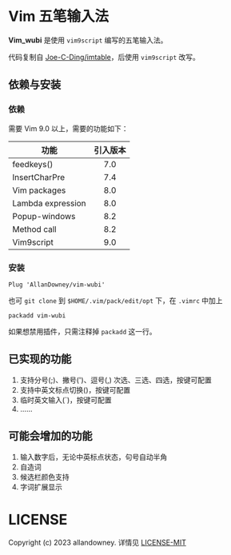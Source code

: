 # Vim 五笔输入法

**Vim_wubi** 是使用 `vim9script` 编写的五笔输入法。

代码复制自 [Joe-C-Ding/imtable](https://github.com/Joe-C-Ding/imtable.git)，后使用 `vim9script` 改写。

## 依赖与安装

### 依赖

需要 Vim 9.0 以上，需要的功能如下：

| 功能              | 引入版本 |
| ----------------- | :------: |
| feedkeys()        |   7.0    |
| InsertCharPre     |   7.4    |
| Vim packages      |   8.0    |
| Lambda expression |   8.0    |
| Popup-windows     |   8.2    |
| Method call       |   8.2    |
| Vim9script        |   9.0    |

### 安装

```vimscript
Plug 'AllanDowney/vim-wubi'
```

也可 `git clone` 到 `$HOME/.vim/pack/edit/opt` 下，在 `.vimrc` 中加上

```vimscript
packadd vim-wubi
```

如果想禁用插件，只需注释掉 `packadd` 这一行。

## 已实现的功能

1. 支持分号(;)、撇号(')、逗号(,) 次选、三选、四选，按键可配置
2. 支持中英文标点切换(<C-l>)，按键可配置
3. 临时英文输入(\`)，按键可配置
4. ……

## 可能会增加的功能

1. 输入数字后，无论中英标点状态，句号自动半角
2. 自造词
3. 候选栏颜色支持
4. 字词扩展显示

# LICENSE

Copyright (c) 2023 allandowney. 详情见 [LICENSE-MIT](LICENSE)
